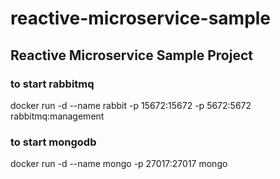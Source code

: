 # reactive-microservice-sample
## Reactive Microservice Sample Project


### to start rabbitmq
docker run -d --name rabbit -p 15672:15672 -p 5672:5672 rabbitmq:management

### to start mongodb
docker run -d --name mongo -p 27017:27017 mongo
